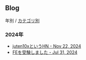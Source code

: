 ## Blog
年別 / [カテゴリ別](https://juten10x.github.io/blog/category.html)

### 2024年
* [juten10xというHN - Nov 22, 2024](https://juten10x.github.io/blog/hn_Nov-22-2024.html)
* [FEを受験しました - Jul 31, 2024](https://juten10x.github.io/blog/fe_Jul-31-2024.html)

